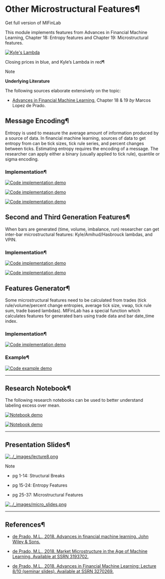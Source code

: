 # Other Microstructural Features¶

Get full version of MlFinLab

  

This module implements features from Advances in Financial Machine Learning,
Chapter 18: Entropy features and Chapter 19: Microstructural features.

[![Kyle's Lambda](../_images/kyle_lambda.png)](../_images/kyle_lambda.png)

Closing prices in blue, and Kyle’s Lambda in red¶

Note

**Underlying Literature**

The following sources elaborate extensively on the topic:

  * [Advances in Financial Machine Learning](https://www.wiley.com/en-us/Advances+in+Financial+Machine+Learning-p-9781119482086), Chapter 18 & 19 _by_ Marcos Lopez de Prado.

## Message Encoding¶

Entropy is used to measure the average amount of information produced by a
source of data. In financial machine learning, sources of data to get entropy
from can be tick sizes, tick rule series, and percent changes between ticks.
Estimating entropy requires the encoding of a message. The researcher can
apply either a binary (usually applied to tick rule), quantile or sigma
encoding.

### Implementation¶

[![Code implementation
demo](../_images/implementation_small4.png)](../_images/implementation_small4.png)

[![Code implementation
demo](../_images/implementation_small4.png)](../_images/implementation_small4.png)

[![Code implementation
demo](../_images/implementation_small4.png)](../_images/implementation_small4.png)

## Second and Third Generation Features¶

When bars are generated (time, volume, imbalance, run) researcher can get
inter-bar microstructural features: Kyle/Amihud/Hasbrouck lambdas, and VPIN.

### Implementation¶

[![Code implementation
demo](../_images/implementation_medium7.png)](../_images/implementation_medium7.png)

[![Code implementation
demo](../_images/implementation_medium7.png)](../_images/implementation_medium7.png)

## Features Generator¶

Some microstructural features need to be calculated from trades (tick
rule/volume/percent change entropies, average tick size, vwap, tick rule sum,
trade based lambdas). MlFinLab has a special function which calculates
features for generated bars using trade data and bar date_time index.

### Implementation¶

[![Code implementation
demo](../_images/implementation_medium7.png)](../_images/implementation_medium7.png)

### Example¶

[![Code example
demo](../_images/example_big4.png)](../_images/example_big4.png)

* * *

## Research Notebook¶

The following research notebooks can be used to better understand labeling
excess over mean.

[![Notebook demo](../_images/notebook7.png)](../_images/notebook7.png)

[![Notebook demo](../_images/notebook7.png)](../_images/notebook7.png)

* * *

## Presentation Slides¶

[![../_images/lecture8.png](../_images/lecture8.png)](https://papers.ssrn.com/sol3/papers.cfm?abstract_id=3270269)

Note

  * pg 1-14: Structural Breaks

  * pg 15-24: Entropy Features

  * pg 25-37: Microstructural Features

[![../_images/micro_slides.png](../_images/micro_slides.png)](https://papers.ssrn.com/sol3/papers.cfm?abstract_id=3193702)

* * *

## References¶

  * [de Prado, M.L., 2018. Advances in financial machine learning. John Wiley & Sons.](https://www.wiley.com/en-us/Advances+in+Financial+Machine+Learning-p-9781119482086)

  * [de Prado, M.L., 2018. Market Microstructure in the Age of Machine Learning. Available at SSRN 3193702.](https://papers.ssrn.com/sol3/papers.cfm?abstract_id=3193702)

  * [de Prado, M.L., 2018. Advances in Financial Machine Learning: Lecture 8/10 (seminar slides). Available at SSRN 3270269.](https://papers.ssrn.com/sol3/papers.cfm?abstract_id=3270269)

